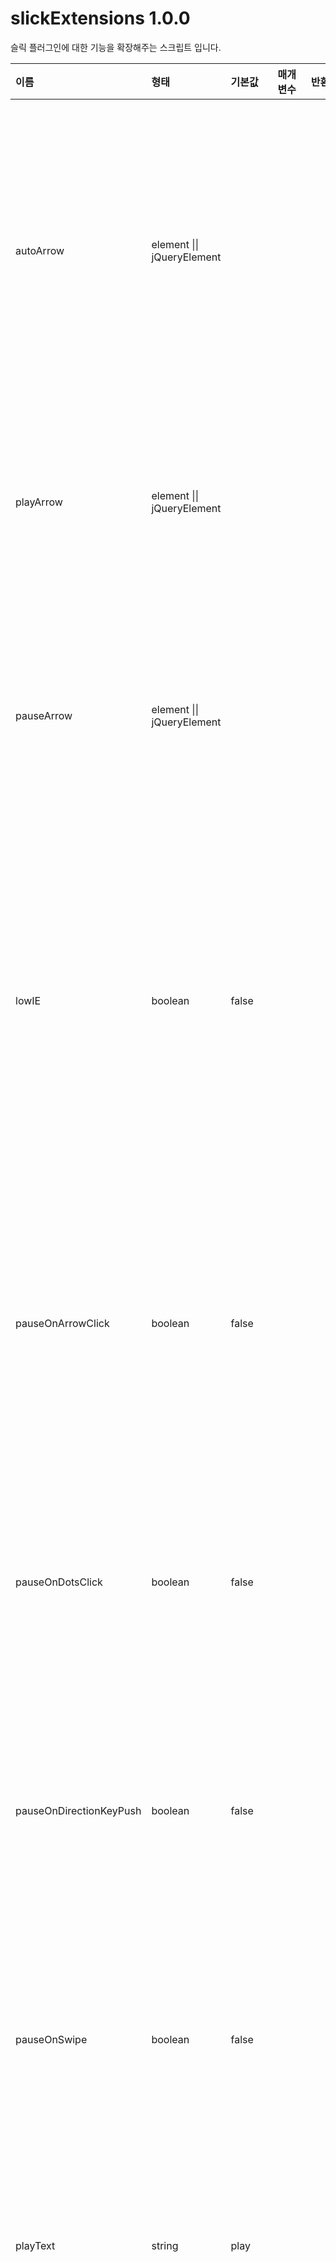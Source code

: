 # slickExtensions 1.0.0
슬릭 플러그인에 대한 기능을 확장해주는 스크립트 입니다.

이름 | 형태 | 기본값 | 매개변수 | 반환 | 설명
| :-- | :-- | :--- | :---- | :-- | :-- |
autoArrow | element \|\| jQueryElement | | | | 재생과 일시정지 토글 기능을 수행할 요소 입니다.
playArrow | element \|\| jQueryElement | | | | 재생 기능을 수행할 요소 입니다.
pauseArrow | element \|\| jQueryElement | | | | 일시정지 기능을 수행할 요소 입니다.
lowIE | boolean | false | | | 인터넷익스플로러6, 7, 8에서 반응형 사용여부 입니다.
pauseOnArrowClick | boolean | false | | | 이전 또는 다음버튼 클릭 후 일시정지 여부 입니다.
pauseOnDotsClick | boolean | false | | | 도트 클릭 후 일시정지 여부 입니다.
pauseOnDirectionKeyPush | boolean | false | | | 방향키를 누른 후 일시정지 여부 입니다.
pauseOnSwipe | boolean | false | | | 스와이프 후 일시정지 여부 입니다.
playText | string | play | | | 재생에 대한 문자를 지정합니다.
pauseText | string | pause | | | 일시정지에 대한 문자를 지정합니다.
current | element \|\| jQueryElement | | | | 현재 슬라이드 위치를 표기할 요소 입니다.
total | element \|\| jQueryElement | | | | 슬라이드의 갯수를 표기할 요소 입니다.
customState | function | decimal | state | object[current : string \|\| number, total : string \|\| number] | 현재 슬라이드 위치와 슬라이드 갯수를 조정합니다.

- 슬릭이 셋팅되어 있는 상태에서 재호출 시 오류제거
- 매개변수에 이상한 값이 올 경우 오류제거
- 코어 값에 이상한 값이 올 경우 오류제거

## kenwheeler/slick
<https://github.com/kenwheeler/slick>